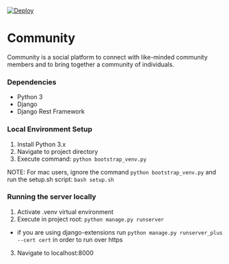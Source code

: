 [![Deploy](https://www.herokucdn.com/deploy/button.png)](https://heroku.com/deploy)

Community
=======================

Community is a social platform to connect with like-minded community members and to bring together a community of individuals.

### Dependencies
* Python 3
* Django
* Django Rest Framework


### Local Environment Setup
1. Install Python 3.x
2. Navigate to project directory
3. Execute command: `python bootstrap_venv.py`

NOTE: For mac users, ignore the command `python bootstrap_venv.py` and run the setup.sh script:
  ```bash setup.sh```

### Running the server locally
1. Activate .venv virtual environment
2. Execute in project root: `python manage.py runserver`
  - if you are using django-extensions run `python manage.py runserver_plus --cert cert` in order to run over https
3. Navigate to localhost:8000
